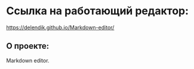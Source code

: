 # Ссылка на работающий редактор:

https://delendik.github.io/Markdown-editor/

## О проекте:

Markdown editor.